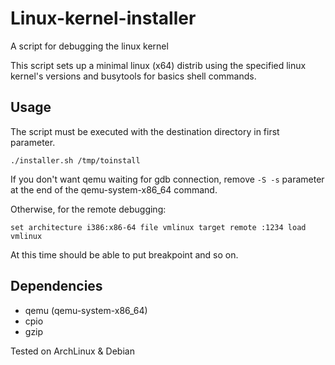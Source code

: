 # Linux-kernel-installer
A script for debugging the linux kernel

This script sets up a minimal linux (x64) distrib using the specified linux kernel's versions
and busytools for basics shell commands. 

## Usage
The script must be executed with the destination directory in first parameter. 

`./installer.sh /tmp/toinstall `

If you don't want qemu waiting for gdb connection, remove `-S -s` parameter at the end of the qemu-system-x86_64 command. 

Otherwise, for the remote debugging:

`
set architecture i386:x86-64
file vmlinux
target remote :1234
load vmlinux
`

At this time should be able to put breakpoint and so on.

## Dependencies

 - qemu (qemu-system-x86_64)
 - cpio
 - gzip

 
Tested on ArchLinux & Debian
